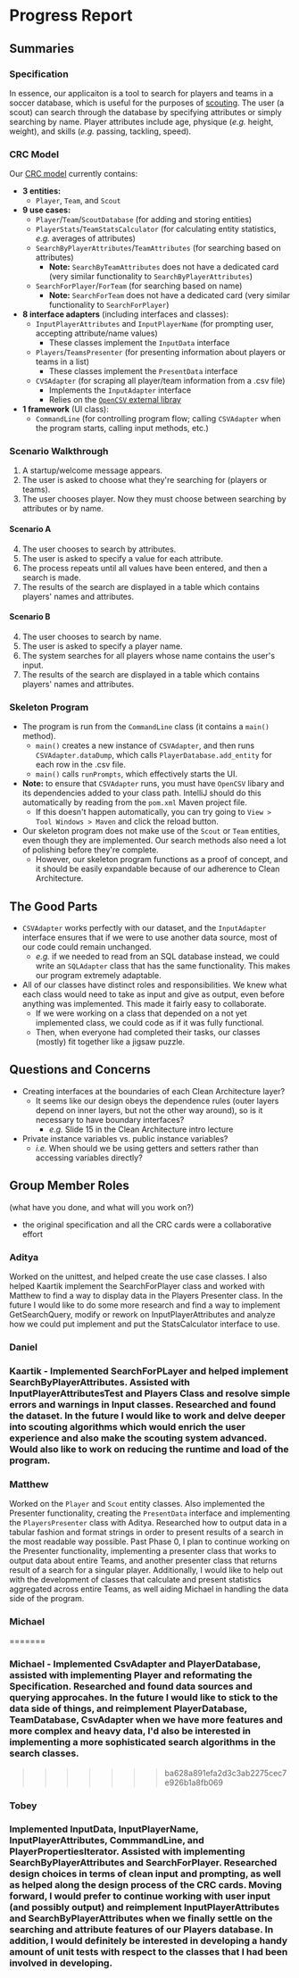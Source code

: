# Progress Report

## Summaries

### Specification

In essence, our applicaiton is a tool to search for players and teams in a soccer database, which is useful for the purposes of [scouting](https://en.wikipedia.org/wiki/Scout_(association_football)). The user (a scout) can search through the database by specifying attributes or simply searching by name. Player attributes include age, physique (*e.g.* height, weight), and skills (*e.g.* passing, tackling, speed).

### CRC Model

Our [CRC model](https://github.com/CSC207-UofT/course-project-team-scouts/blob/main/phase0/crc_model.pdf) currently contains:
- **3 entities:**
  - `Player`, `Team`, and `Scout`
- **9 use cases:**
  - `Player`/`Team`/`ScoutDatabase` (for adding and storing entities)
  - `PlayerStats`/`TeamStatsCalculator` (for calculating entity statistics, *e.g.* averages of attributes)
  - `SearchByPlayerAttributes`/`TeamAttributes` (for searching based on attributes)
    - **Note:** `SearchByTeamAttributes` does not have a dedicated card (very similar functionality to `SearchByPlayerAttributes`)
  - `SearchForPlayer`/`ForTeam` (for searching based on name)
    - **Note:** `SearchForTeam` does not have a dedicated card (very similar functionality to `SearchForPlayer`)
- **8 interface adapters** (including interfaces and classes):
  - `InputPlayerAttributes` and `InputPlayerName` (for prompting user, accepting attribute/name values)
    - These classes implement the `InputData` interface
  - `Players`/`TeamsPresenter` (for presenting information about players or teams in a list)
    - These classes implement the `PresentData` interface
  - `CVSAdapter` (for scraping all player/team information from a .csv file)
    - Implements the `InputAdapter` interface
    - Relies on the [`OpenCSV` external libray](http://opencsv.sourceforge.net/)
- **1 framework** (UI class):
  - `CommandLine` (for controlling program flow; calling `CSVAdapter` when the program starts, calling input methods, etc.)

### Scenario Walkthrough

1. A startup/welcome message appears.
2. The user is asked to choose what they're searching for (players or teams).
3. The user chooses player. Now they must choose between searching by attributes or by name.

#### Scenario A

4. The user chooses to search by attributes.
5. The user is asked to specify a value for each attribute.
6. The process repeats until all values have been entered, and then a search is made.
7. The results of the search are displayed in a table which contains players' names and attributes.

#### Scenario B

4. The user chooses to search by name.
5. The user is asked to specify a player name.
6. The system searches for all players whose name contains the user's input.
7. The results of the search are displayed in a table which contains players' names and attributes.

### Skeleton Program

- The program is run from the `CommandLine` class (it contains a `main()` method).
  - `main()` creates a new instance of `CSVAdapter`, and then runs `CSVAdapter.dataDump`, which calls `PlayerDatabase.add_entity` for each row in the .csv file.
  - `main()` calls `runPrompts`, which effectively starts the UI.
- **Note:** to ensure that `CSVAdapter` runs, you must have `OpenCSV` libary and its dependencies added to your class path. IntelliJ should do this automatically by reading from the `pom.xml` Maven project file.
  - If this doesn't happen automatically, you can try going to `View > Tool Windows > Maven` and click the reload button.
- Our skeleton program does not make use of the `Scout` or `Team` entities, even though they are implemented. Our search methods also need a lot of polishing before they're complete.
  - However, our skeleton program functions as a proof of concept, and it should be easily expandable because of our adherence to Clean Architecture.

## The Good Parts

- `CSVAdapter` works perfectly with our dataset, and the `InputAdapter` interface ensures that if we were to use another data source, most of our code could remain unchanged.
  - *e.g.* if we needed to read from an SQL database instead, we could write an `SQLAdapter` class that has the same functionality. This makes our program extremely adaptable.
- All of our classes have distinct roles and responsibilities. We knew what each class would need to take as input and give as output, even before anything was implemented. This made it fairly easy to collaborate.
  - If we were working on a class that depended on a not yet implemented class, we could code as if it was fully functional.
  - Then, when everyone had completed their tasks, our classes (mostly) fit together like a jigsaw puzzle.

## Questions and Concerns

- Creating interfaces at the boundaries of each Clean Architecture layer?
  - It seems like our design obeys the dependence rules (outer layers depend on inner layers, but not the other way around), so is it necessary to have boundary interfaces?
    - *e.g.* Slide 15 in the Clean Architecture intro lecture
- Private instance variables vs. public instance variables?
  - *i.e.* When should we be using getters and setters rather than accessing variables directly?

## Group Member Roles

(what have you done, and what will you work on?)

- the original specification and all the CRC cards were a collaborative effort

### Aditya
Worked on the unittest, and helped create the use case classes. I also helped Kaartik implement the SearchForPlayer class and worked with Matthew to find a way to display data in the Players Presenter class. In the future I would like to do some more research and find a way to implement GetSearchQuery, modify or rework on InputPlayerAttributes and analyze how we could put implement and put the StatsCalculator interface to use.

### Daniel

### Kaartik - Implemented SearchForPLayer and helped implement SearchByPlayerAttributes. Assisted with InputPlayerAttributesTest and Players Class and resolve simple errors and warnings in Input classes. Researched and found the dataset. In the future I would like to work and delve deeper into scouting algorithms which would enrich the user experience and also make the scouting system advanced. Would also like to work on reducing the runtime and load of the program.

### Matthew

Worked on the `Player` and `Scout` entity classes. Also
implemented the Presenter functionality, creating the `PresentData`
interface and implementing the `PlayersPresenter` class with Aditya.
Researched how to output data in a tabular fashion and format strings
in order to present results of a search in the most readable way possible.
Past Phase 0, I plan to continue working on the Presenter functionality,
implementing a presenter class that works to output data
about entire Teams, and another presenter class that returns result of a search for a singular
player. Additionally, I would like to help out with the development
of classes that calculate and present statistics aggregated across
entire Teams, as well aiding Michael in handling the data side
of the program.

### Michael
=======
### Michael - Implemented CsvAdapter and PlayerDatabase, assisted with implementing Player and reformating the Specification. Researched  and found data sources and querying approcahes. In the future I would like to stick to the data side of things, and reimplement PlayerDatabase, TeamDatabase, CsvAdapter when we have more features and more complex and heavy data, I'd also be interested in implementing a more sophisticated search algorithms in the search classes. 
>>>>>>> ba628a891efa2d3c3ab2275cec7e926b1a8fb069

### Tobey
### Implemented InputData, InputPlayerName, InputPlayerAttributes, CommmandLine, and PlayerPropertiesIterator. Assisted with implementing SearchByPlayerAttributes and SearchForPlayer. Researched design choices in terms of clean input and prompting, as well as helped along the design process of the CRC cards. Moving forward, I would prefer to continue working with user input (and possibly output) and reimplement InputPlayerAttributes and SearchByPlayerAttributes when we finally settle on the searching and attribute features of our Players database. In addition, I would definitely be interested in developing a handy amount of unit tests with respect to the classes that I had been involved in developing. 

